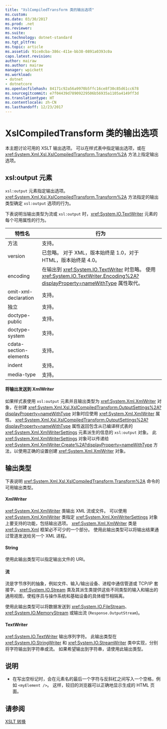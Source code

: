 ```yaml
---
title: "XslCompiledTransform 类的输出选项"
ms.custom: 
ms.date: 03/30/2017
ms.prod: .net
ms.reviewer: 
ms.suite: 
ms.technology: dotnet-standard
ms.tgt_pltfrm: 
ms.topic: article
ms.assetid: 91ce8cba-386c-411e-bb38-0891a0393c0a
caps.latest.revision: 
author: mairaw
ms.author: mairaw
manager: wpickett
ms.workload:
- dotnet
- dotnetcore
ms.openlocfilehash: 84171c92a56a9970b5ffc16ce8f30c85d61cc678
ms.sourcegitcommit: e7f04439d78909229506b56935a1105a4149ff3d
ms.translationtype: HT
ms.contentlocale: zh-CN
ms.lasthandoff: 12/23/2017
---
```

# <a name="output-options-on-the-xslcompiledtransform-class"></a>XslCompiledTransform 类的输出选项
本主题讨论可用的 XSLT 输出选项。 可以在样式表中指定输出选项，或在 <xref:System.Xml.Xsl.XslCompiledTransform.Transform%2A> 方法上指定输出选项。  
  
## <a name="xsloutput-element"></a>xsl:output 元素  
 `xsl:output` 元素指定输出选项。 <xref:System.Xml.Xsl.XslCompiledTransform.Transform%2A> 方法指定的输出类型确定 `xsl:output` 选项的行为。  
  
 下表说明当输出类型为流或 `xsl:output` 时，<xref:System.IO.TextWriter> 元素的每个可用属性的行为。  
  
|特性名|行为|  
|--------------------|--------------|  
|方法|支持。|  
|version|已忽略。 对于 XML，版本始终是 1.0，对于 HTML，版本始终是 4.0。|  
|encoding|在输出到 <xref:System.IO.TextWriter> 时忽略。 使用 <xref:System.IO.TextWriter.Encoding%2A?displayProperty=nameWithType> 属性取代。|  
|omit-xml-declaration|支持。|  
|独立|支持。|  
|doctype-public|支持。|  
|doctype-system|支持。|  
|cdata-section-elements|支持。|  
|indent|支持。|  
|media-type|支持。|  
  
#### <a name="sending-output-to-an-xmlwriter"></a>将输出发送到 XmlWriter  
 如果样式表使用 `xsl:output` 元素并且输出类型为 <xref:System.Xml.XmlWriter> 对象，在创建 <xref:System.Xml.Xsl.XslCompiledTransform.OutputSettings%2A?displayProperty=nameWithType> 对象时应使用 <xref:System.Xml.XmlWriter> 属性。 <xref:System.Xml.Xsl.XslCompiledTransform.OutputSettings%2A?displayProperty=nameWithType> 属性返回包含从已编译样式表的 <xref:System.Xml.XmlWriterSettings> 元素派生的信息的 `xsl:output` 对象。 此 <xref:System.Xml.XmlWriterSettings> 对象可以传递给 <xref:System.Xml.XmlWriter.Create%2A?displayProperty=nameWithType> 方法，以使用正确的设置创建 <xref:System.Xml.XmlWriter> 对象。  
  
## <a name="output-types"></a>输出类型  
 下表说明 <xref:System.Xml.Xsl.XslCompiledTransform.Transform%2A> 命令的可用输出类型。  
  
#### <a name="xmlwriter"></a>XmlWriter  
 <xref:System.Xml.XmlWriter> 类输出 XML 流或文件。 可以使用 <xref:System.Xml.XmlWriter> 类指定 <xref:System.Xml.XmlWriterSettings> 对象上要支持的功能，包括输出选项。 <xref:System.Xml.XmlWriter> 类是 <xref:System.Xml> 框架必不可少的一个部分。 使用此输出类型可以将输出结果通过管道发送给另一个 XML 进程。  
  
#### <a name="string"></a>String  
 使用此输出类型可以指定输出文件的 URI。  
  
#### <a name="stream"></a>流  
 流是字节序列的抽象，例如文件、输入/输出设备、进程中通信管道或 TCP/IP 套接字。 <xref:System.IO.Stream> 类及其派生类提供这些不同类型的输入和输出的通用视图，使程序员与操作系统和基础设备的具体细节相隔离。  
  
 使用此输出类型可以将数据发送到 <xref:System.IO.FileStream>、<xref:System.IO.MemoryStream> 或输出流 (`Response.OutputStream`)。  
  
#### <a name="textwriter"></a>TextWriter  
 <xref:System.IO.TextWriter> 输出序列字符。 此输出类型在 <xref:System.IO.StringWriter> 和 <xref:System.IO.StreamWriter> 类中实现，分别将字符输出到字符串或流。 如果希望输出到字符串，请使用此输出类型。  
  
## <a name="notes"></a>说明  
  
-   在写出空标记时，会在元素名的最后一个字符与反斜杠之间写入一个空格，例如 `<myElement />`。 这样，较旧的浏览器可以正确地显示生成的 HTML 页面。  
  
## <a name="see-also"></a>请参阅  
 [XSLT 转换](../../../../docs/standard/data/xml/xslt-transformations.md)
